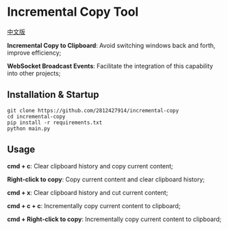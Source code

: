 # Incremental Copy Tool

[中文版](./README.md)

**Incremental Copy to Clipboard**: Avoid switching windows back and forth, improve efficiency;

**WebSocket Broadcast Events**: Facilitate the integration of this capability into other projects;

## Installation & Startup
```
git clone https://github.com/2812427914/incremental-copy
cd incremental-copy
pip install -r requirements.txt
python main.py
```

## Usage
**cmd + c**: Clear clipboard history and copy current content;

**Right-click to copy**: Copy current content and clear clipboard history;

**cmd + x**: Clear clipboard history and cut current content;

**cmd + c + c**: Incrementally copy current content to clipboard;

**cmd + Right-click to copy**: Incrementally copy current content to clipboard;
```